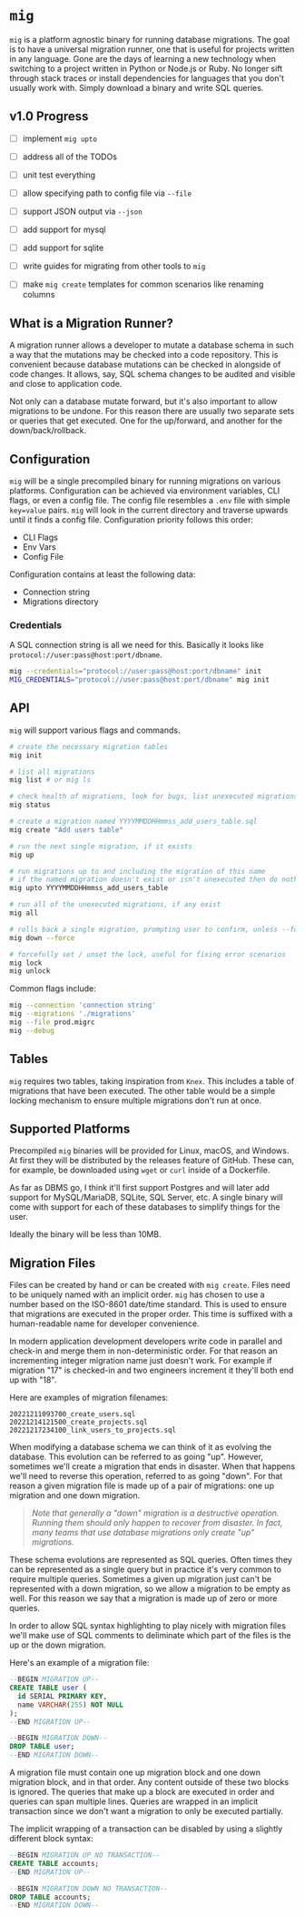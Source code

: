 # `mig`

`mig` is a platform agnostic binary for running database migrations. The goal is to have a universal migration runner, one that is useful for projects written in any language. Gone are the days of learning a new technology when switching to a project written in Python or Node.js or Ruby. No longer sift through stack traces or install dependencies for languages that you don't usually work with. Simply download a binary and write SQL queries.


## v1.0 Progress

- [ ] implement `mig upto`
- [ ] address all of the TODOs
- [ ] unit test everything
- [ ] allow specifying path to config file via `--file`
- [ ] support JSON output via `--json`
- [ ] add support for mysql
- [ ] add support for sqlite
- [ ] write guides for migrating from other tools to `mig`
- [ ] make `mig create` templates for common scenarios like renaming columns


## What is a Migration Runner?

A migration runner allows a developer to mutate a database schema in such a way that the mutations may be checked into a code repository. This is convenient because database mutations can be checked in alongside of code changes. It allows, say, SQL schema changes to be audited and visible and close to application code.

Not only can a database mutate forward, but it's also important to allow migrations to be undone. For this reason there are usually two separate sets or queries that get executed. One for the up/forward, and another for the down/back/rollback.


## Configuration

`mig` will be a single precompiled binary for running migrations on various platforms. Configuration can be achieved via environment variables, CLI flags, or even a config file. The config file resembles a `.env` file with simple `key=value` pairs. `mig` will look in the current directory and traverse upwards until it finds a config file. Configuration priority follows this order:

- CLI Flags
- Env Vars
- Config File

Configuration contains at least the following data:

* Connection string
* Migrations directory

### Credentials

A SQL connection string is all we need for this. Basically it looks like `protocol://user:pass@host:port/dbname`.

```sh
mig --credentials="protocol://user:pass@host:port/dbname" init
MIG_CREDENTIALS="protocol://user:pass@host:port/dbname" mig init
```


## API

`mig` will support various flags and commands.

```sh
# create the necessary migration tables
mig init

# list all migrations
mig list # or mig ls

# check health of migrations, look for bugs, list unexecuted migrations
mig status

# create a migration named YYYYMMDDHHmmss_add_users_table.sql
mig create "Add users table"

# run the next single migration, if it exists
mig up

# run migrations up to and including the migration of this name
# if the named migration doesn't exist or isn't unexecuted then do nothing
mig upto YYYYMMDDHHmmss_add_users_table

# run all of the unexecuted migrations, if any exist
mig all

# rolls back a single migration, prompting user to confirm, unless --force is provided
mig down --force

# forcefully set / unset the lock, useful for fixing error scenarios
mig lock
mig unlock
```

Common flags include:

```sh
mig --connection 'connection string'
mig --migrations './migrations'
mig --file prod.migrc
mig --debug
```


## Tables

`mig` requires two tables, taking inspiration from `Knex`. This includes a table of migrations that have been executed. The other table would be a simple locking mechanism to ensure multiple migrations don't run at once.


## Supported Platforms

Precompiled `mig` binaries will be provided for Linux, macOS, and Windows. At first they will be distributed by the releases feature of GitHub. These can, for example, be downloaded using `wget` or `curl` inside of a Dockerfile.

As far as DBMS go, I think it'll first support Postgres and will later add support for MySQL/MariaDB, SQLite, SQL Server, etc. A single binary will come with support for each of these databases to simplify things for the user.

Ideally the binary will be less than 10MB.


## Migration Files

Files can be created by hand or can be created with `mig create`. Files need to be uniquely named with an implicit order. `mig` has chosen to use a number based on the ISO-8601 date/time standard. This is used to ensure that migrations are executed in the proper order. This time is suffixed with a human-readable name for developer convenience.

In modern application development developers write code in parallel and check-in and merge them in non-deterministic order. For that reason an incrementing integer migration name just doesn't work. For example if migration "17" is checked-in and two engineers increment it they'll both end up with "18".

Here are examples of migration filenames:

```
20221211093700_create_users.sql
20221214121500_create_projects.sql
20221217234100_link_users_to_projects.sql
```

When modifying a database schema we can think of it as evolving the database. This evolution can be referred to as going "up". However, sometimes we'll create a migration that ends in disaster. When that happens we'll need to reverse this operation, referred to as going "down". For that reason a given migration file is made up of a pair of migrations: one up migration and one down migration.

> _Note that generally a "down" migration is a destructive operation. Running them should only happen to recover from disaster. In fact, many teams that use database migrations only create "up" migrations._

These schema evolutions are represented as SQL queries. Often times they can be represented as a single query but in practice it's very common to require multiple queries. Sometimes a given up migration just can't be represented with a down migration, so we allow a migration to be empty as well. For this reason we say that a migration is made up of zero or more queries.

In order to allow SQL syntax highlighting to play nicely with migration files we'll make use of SQL comments to deliminate which part of the files is the up or the down migration.

Here's an example of a migration file:

```sql
--BEGIN MIGRATION UP--
CREATE TABLE user (
  id SERIAL PRIMARY KEY,
  name VARCHAR(255) NOT NULL
);
--END MIGRATION UP--

--BEGIN MIGRATION DOWN--
DROP TABLE user;
--END MIGRATION DOWN--
```

A migration file must contain one up migration block and one down migration block, and in that order. Any content outside of these two blocks is ignored. The queries that make up a block are executed in order and queries can span multiple lines. Queries are wrapped in an implicit transaction since we don't want a migration to only be executed partially.

The implicit wrapping of a transaction can be disabled by using a slightly different block syntax:

```sql
--BEGIN MIGRATION UP NO TRANSACTION--
CREATE TABLE accounts;
--END MIGRATION UP--

--BEGIN MIGRATION DOWN NO TRANSACTION--
DROP TABLE accounts;
--END MIGRATION DOWN--
```
